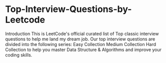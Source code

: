 # Top-Interview-Questions-by-Leetcode
Introduction This is LeetCode's official curated list of Top classic interview questions to help me land my dream job. Our top interview questions are divided into the following series:  Easy Collection Medium Collection Hard Collection to help you master Data Structure &amp; Algorithms and improve your coding skills.
